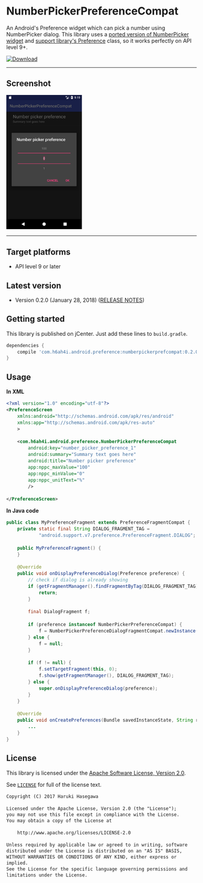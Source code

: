 NumberPickerPreferenceCompat
===============

An Android's Preference widget which can pick a number using NumberPicker dialog. This library uses a [ported version of NumberPicker widget](https://github.com/h6ah4i/android-numberpickercompat) and [support library's Preference](https://developer.android.com/reference/android/support/v7/preference/Preference.html) class, so it works perfectly on API level 9+.

[ ![Download](https://api.bintray.com/packages/h6ah4i/maven/android-numberpickerprefcompat/images/download.svg) ](https://bintray.com/h6ah4i/maven/android-numberpickerprefcompat/_latestVersion)

---

Screenshot
---

<img src="./pic/screenshot.png?raw=true" alt="NumberPickerPreferenceCompat" width="200" />

---

Target platforms
---

- API level 9 or later


Latest version
---

- Version 0.2.0  (January 28, 2018)   ([RELEASE NOTES](./RELEASE-NOTES.md))

Getting started
---

This library is published on jCenter. Just add these lines to `build.gradle`.

```gradle
dependencies {
    compile 'com.h6ah4i.android.preference:numberpickerprefcompat:0.2.0'
}
```

Usage
---

**In XML**
```xml
<?xml version="1.0" encoding="utf-8"?>
<PreferenceScreen
    xmlns:android="http://schemas.android.com/apk/res/android"
    xmlns:app="http://schemas.android.com/apk/res-auto"
    >

    <com.h6ah4i.android.preference.NumberPickerPreferenceCompat
        android:key="number_picker_preference_1"
        android:summary="Summary text goes here"
        android:title="Number picker preference"
        app:nppc_maxValue="100"
        app:nppc_minValue="0"
        app:nppc_unitText="%"
        />

</PreferenceScreen>
```

**In Java code**
```java
public class MyPreferenceFragment extends PreferenceFragmentCompat {
    private static final String DIALOG_FRAGMENT_TAG =
            "android.support.v7.preference.PreferenceFragment.DIALOG";

    public MyPreferenceFragment() {
    }

    @Override
    public void onDisplayPreferenceDialog(Preference preference) {
        // check if dialog is already showing
        if (getFragmentManager().findFragmentByTag(DIALOG_FRAGMENT_TAG) != null) {
            return;
        }

        final DialogFragment f;

        if (preference instanceof NumberPickerPreferenceCompat) {
            f = NumberPickerPreferenceDialogFragmentCompat.newInstance(preference.getKey());
        } else {
            f = null;
        }

        if (f != null) {
            f.setTargetFragment(this, 0);
            f.show(getFragmentManager(), DIALOG_FRAGMENT_TAG);
        } else {
            super.onDisplayPreferenceDialog(preference);
        }
    }

    @Override
    public void onCreatePreferences(Bundle savedInstanceState, String rootKey) {
        ...
    }
}
```

License
---

This library is licensed under the [Apache Software License, Version 2.0](http://www.apache.org/licenses/LICENSE-2.0).

See [`LICENSE`](LICENSE) for full of the license text.

    Copyright (C) 2017 Haruki Hasegawa

    Licensed under the Apache License, Version 2.0 (the "License");
    you may not use this file except in compliance with the License.
    You may obtain a copy of the License at

        http://www.apache.org/licenses/LICENSE-2.0

    Unless required by applicable law or agreed to in writing, software
    distributed under the License is distributed on an "AS IS" BASIS,
    WITHOUT WARRANTIES OR CONDITIONS OF ANY KIND, either express or implied.
    See the License for the specific language governing permissions and
    limitations under the License.
